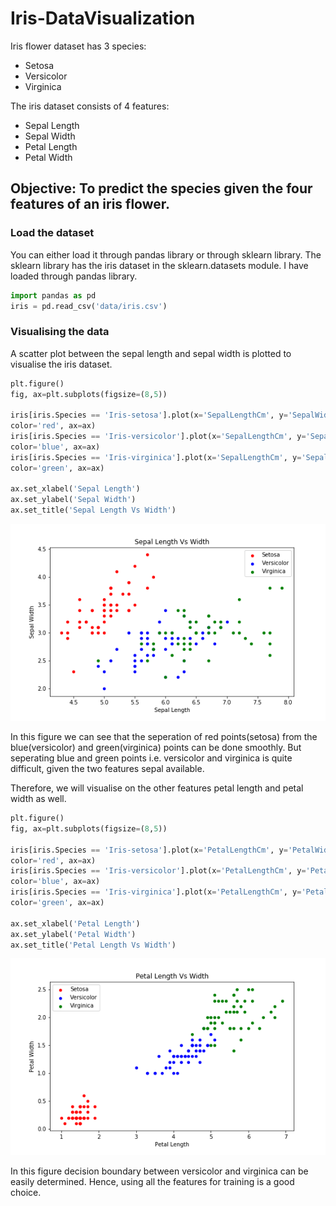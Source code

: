 # Iris-DataVisualization

Iris flower dataset has 3 species:
- Setosa
- Versicolor
- Virginica

The iris dataset consists of 4 features:
- Sepal Length
- Sepal Width
- Petal Length
- Petal Width

## Objective: To predict the species given the four features of an iris flower.

### Load the dataset
You can either load it through pandas library or through sklearn library. The sklearn library has the iris dataset in the sklearn.datasets module. I have loaded through pandas library.

```python
import pandas as pd
iris = pd.read_csv('data/iris.csv')
```

### Visualising the data
A scatter plot between the sepal length and sepal width is plotted to visualise the iris dataset.

```python
plt.figure()
fig, ax=plt.subplots(figsize=(8,5))

iris[iris.Species == 'Iris-setosa'].plot(x='SepalLengthCm', y='SepalWidthCm', kind='scatter', label='Setosa',
color='red', ax=ax)
iris[iris.Species == 'Iris-versicolor'].plot(x='SepalLengthCm', y='SepalWidthCm', kind='scatter', label='Versicolor',
color='blue', ax=ax)
iris[iris.Species == 'Iris-virginica'].plot(x='SepalLengthCm', y='SepalWidthCm', kind='scatter', label='Virginica',
color='green', ax=ax)

ax.set_xlabel('Sepal Length')
ax.set_ylabel('Sepal Width')
ax.set_title('Sepal Length Vs Width')
```
![png](images/sepal.png)

In this figure we can see that the seperation of red points(setosa) from the blue(versicolor) and green(virginica) points can be done smoothly. But seperating blue and green points i.e. versicolor and virginica is quite difficult, given the two features sepal available.

Therefore, we will visualise on the other features petal length and petal width as well.

```python
plt.figure()
fig, ax=plt.subplots(figsize=(8,5))

iris[iris.Species == 'Iris-setosa'].plot(x='PetalLengthCm', y='PetalWidthCm', kind='scatter', label='Setosa',
color='red', ax=ax)
iris[iris.Species == 'Iris-versicolor'].plot(x='PetalLengthCm', y='PetalWidthCm', kind='scatter', label='Versicolor',
color='blue', ax=ax)
iris[iris.Species == 'Iris-virginica'].plot(x='PetalLengthCm', y='PetalWidthCm', kind='scatter', label='Virginica',
color='green', ax=ax)

ax.set_xlabel('Petal Length')
ax.set_ylabel('Petal Width')
ax.set_title('Petal Length Vs Width')
```
![png](images/petal.png)

In this figure decision boundary between versicolor and virginica can be easily determined.
Hence, using all the features for training is a good choice.
